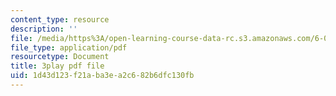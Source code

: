```yaml
---
content_type: resource
description: ''
file: /media/https%3A/open-learning-course-data-rc.s3.amazonaws.com/6-042j-mathematics-for-computer-science-spring-2015/1d43d123f21aba3ea2c682b6dfc130fb_TXNXT3oBROw.pdf
file_type: application/pdf
resourcetype: Document
title: 3play pdf file
uid: 1d43d123-f21a-ba3e-a2c6-82b6dfc130fb
---
```

